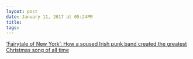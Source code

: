 ```yaml
---
layout: post
date: January 11, 2017 at 05:24PM
title:
tags:
--- 
```


[‘Fairytale of New York’: How a soused Irish punk band created the greatest Christmas song of all time](http://theweek.com/articles/595104/fairytale-new-york-how-soused-irish-punk-band-created-greatest-christmas-song-all-time)